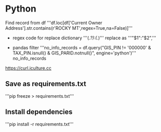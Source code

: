 # Python
Find record from df
'''df.loc[df['Current Owner Address'].str.contains(r'ROCKY MT',regex=True,na=False)]'''

* regex code for replace dictionary 
'''(.*?):(.*)'''
replace as 
'''"$1":"$2",'''


* pandas filter
'''no_info_records = df.query("GIS_PIN != '000000' & TAX_PIN.isnull() & GIS_PARID.notnull()", engine='python')'''
no_info_records


https://curl.iculture.cc

## Save as requirements.txt
'''pip freeze > requirements.txt'''
## Install dependencies
'''pip install -r requirements.txt'''


